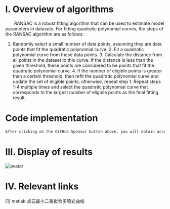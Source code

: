 #  I. Overview of algorithms 

   RANSAC is a robust fitting algorithm that can be used to estimate model parameters in datasets. For fitting quadratic polynomial curves, the steps of the RANSAC algorithm are as follows: 

 1. Randomly select a small number of data points, assuming they are data points that fit the quadratic polynomial curve. 2. Fit a quadratic polynomial curve from these data points. 3. Calculate the distance from all points in the dataset to this curve. If the distance is less than the given threshold, these points are considered to be points that fit the quadratic polynomial curve. 4. If the number of eligible points is greater than a certain threshold, then refit the quadratic polynomial curve and update the set of eligible points; otherwise, repeat step 1. Repeat steps 1-4 multiple times and select the quadratic polynomial curve that corresponds to the largest number of eligible points as the final fitting result. 

#  Code implementation 

  ```python  
After clicking on the GitHub Sponsor button above, you will obtain access permissions to my private code repository ( https://github.com/slowlon/my_code_bar ) to view this blog code. By searching the code number of this blog, you can find the code you need, code number is: 2024020309574577035
  ```  
#  III. Display of results 

 ![avatar]( 8abbf882fed34b78901f0c5ca3cb9395.png) 

#  IV. Relevant links 

 [1] matlab 点云最小二乘拟合多项式曲线 

